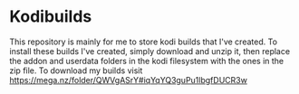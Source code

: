 # Kodibuilds
This repository is mainly for me to store kodi builds that I've created.
To install these builds I've created, simply download and unzip it, then replace the addon and userdata folders in the kodi filesystem with the ones in the zip file.
To download my builds visit https://mega.nz/folder/QWVgASrY#iqYqYQ3guPu1lbgfDUCR3w
